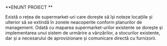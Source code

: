 **ENUNT PROIECT **

Există o rețea de supermarket-uri care dorește să își noteze locațiile și ulterior să se extindă  în zonele neacoperite conform planurilor de management. Odată cu maparea supermarket-urilor existente se dorește și implementarea unui sistem de urmărire a vânzărilor, a stocurilor existente, dar și a necesarului de aprovizionare și comunicare directă cu furnizorii.
